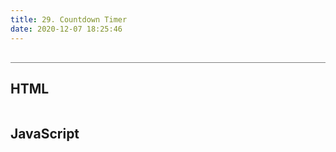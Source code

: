 ```yaml
---
title: 29. Countdown Timer
date: 2020-12-07 18:25:46
---
```


<div class="output-container">

  <style type="text/css">
  </style>

  <script>
  </script>

</div>

<div class="html-container" style="border-top: .5px solid grey; margin-top: 30px;">

## HTML

```HTML

```

</div>
<div class="js-container">

## JavaScript

```JS

```

</div>

